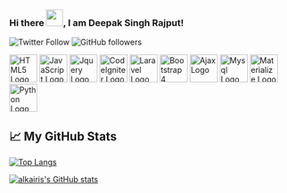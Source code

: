 ### Hi there <img src="https://raw.githubusercontent.com/MartinHeinz/MartinHeinz/master/wave.gif" width="30px">, I am Deepak Singh Rajput!
![Twitter Follow](https://img.shields.io/twitter/follow/alkairis_?style=social)    ![GitHub followers](https://img.shields.io/github/followers/alkairis?style=social)


<img src="https://cdn.worldvectorlogo.com/logos/html5.svg" alt="HTML5 Logo" width="50" height="50"/> <img src="https://cdn.worldvectorlogo.com/logos/logo-javascript.svg" alt="JavaScript Logo" width="50" height="50"/> <img src="https://cdn.worldvectorlogo.com/logos/jquery-1.svg" alt="Jquery Logo" width="50" height="50"/> <img src="https://cdn.worldvectorlogo.com/logos/codeigniter.svg" alt="CodeIgniter Logo" width="50" height="50"/> <img src="https://cdn.worldvectorlogo.com/logos/laravel-2.svg" alt="Laravel Logo" width="50" height="50"/> <img src="https://cdn.worldvectorlogo.com/logos/bootstrap-4.svg" alt="Bootstrap 4 Logo" width="50" height="50"/> <img src="https://cdn.worldvectorlogo.com/logos/ajax-1.svg" alt="Ajax Logo" width="50" height="50"/> <img src="https://cdn.worldvectorlogo.com/logos/mysql-5.svg" alt="Mysql Logo" width="50" height="50"/> <img src="https://cdn.worldvectorlogo.com/logos/materialize-3.svg" alt="Materialize Logo" width="50" height="50"/> <img src="https://cdn.worldvectorlogo.com/logos/python-5.svg" alt="Python Logo" width="50" height="50"/>


## &#x1f4c8; My GitHub Stats

[![Top Langs](https://github-readme-stats.vercel.app/api/top-langs/?username=alkairis&langs_count=6&hide=css&theme=radical)](https://github.com/anuraghazra/github-readme-stats)

[![alkairis's GitHub stats](https://github-readme-stats.vercel.app/api?username=alkairis&theme=radical)](https://github.com/anuraghazra/github-readme-stats)
<!--
**alkairis/alkairis** is a ✨ _special_ ✨ repository because its `README.md` (this file) appears on your GitHub profile.

Here are some ideas to get you started:

- 🔭 I’m currently working on ...
- 🌱 I’m currently learning ...
- 👯 I’m looking to collaborate on ...
- 🤔 I’m looking for help with ...
- 💬 Ask me about ...
- 📫 How to reach me: ...
- 😄 Pronouns: ...
- ⚡ Fun fact: ...
-->
